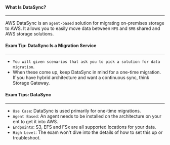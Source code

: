 #### What Is DataSync?

___
AWS DataSync is an `agent-based` solution for migrating on-premises storage to AWS. It allows you to easily move data
between `NFS` and `SMB` shared and AWS storage solutions.

#### Exam Tip: DataSync Is a Migration Service

___

* `You will given scenarios that ask you to pick a solution for data migration`.
* When these come up, keep DataSync in mind for a one-time migration. If you have hybrid architecture and want a
  continuous sync, think Storage Gateway.

#### Exam Tips: DataSync

___

* `Use Case`: DataSync is used primarily for one-time migrations.
* `Agent Based`: An agent needs to be installed on the architecture on your ent to get it into AWS.
* `Endpoints`: S3, EFS and FSx are all supported locations for your data.
* `High Level`: The exam won't dive into the details of how to set this up or troubleshoot.
